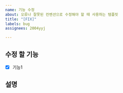 ```yaml
---
name: 기능 수정
about: 오류나 잘못된 컨벤션으로 수정해야 할 때 사용하는 템플릿
title: "[FIX]"
labels: bug
assignees: 2004yyj

---
```


## 수정 할 기능
- [x] 기능1

## 설명
